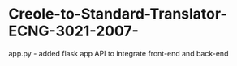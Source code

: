# Creole-to-Standard-Translator-ECNG-3021-2007-

app.py - added flask app API to integrate front-end and back-end